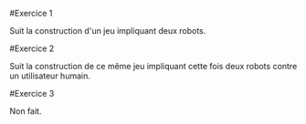 #Exercice 1 

Suit la construction d'un jeu impliquant deux robots.

#Exercice 2

Suit la construction de ce même jeu impliquant cette fois deux robots contre un utilisateur humain.

#Exercice 3 

Non fait.
